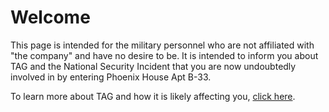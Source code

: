 # Welcome
This page is intended for the military personnel who are not affiliated with "the company" and have no desire to be. It is intended to inform you about TAG and the National Security Incident that you are now undoubtedly involved in by entering Phoenix House Apt B-33.

To learn more about TAG and how it is likely affecting you, [click here](https://github.com/TAGIsNoGame/TAG/blob/master/PHB33/README.md).
